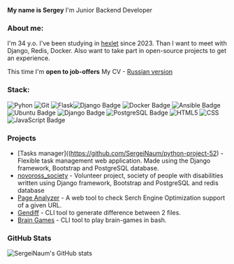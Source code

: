 **My name is Sergey**
I'm Junior Backend Developer

### About me:
I'm 34 y.o. I've been studying in [hexlet](https://ru.hexlet.io/my) since 2023. Than I want to meet with Django, Redis, Docker. Also want to take part in open-source projects to get an experience.

This time I'm **open to job-offers** My CV - [Russian version](https://drive.google.com/file/d/1Zki0IL9A2RM9ma6_tOo6v3ZgDPZuz0j7/view?usp=drive_link)


### Stack:
<!--
https://badges.pages.dev/
-->
![Pyhon](https://img.shields.io/badge/Python-3776AB.svg?style=for-the-badge&logo=Python&logoColor=white)
![Git](https://img.shields.io/badge/Git-F05032.svg?style=for-the-badge&logo=Git&logoColor=white)
![Flask](https://img.shields.io/badge/Flask-000000.svg?style=for-the-badge&logo=Flask&logoColor=white)![Django Badge](https://img.shields.io/badge/Django-092E20?logo=django&logoColor=fff&style=for-the-badge)
![Docker Badge](https://img.shields.io/badge/Docker-2496ED?logo=docker&logoColor=fff&style=for-the-badge)
![Ansible Badge](https://img.shields.io/badge/Ansible-E00?logo=ansible&logoColor=fff&style=for-the-badge)
![Ubuntu Badge](https://img.shields.io/badge/Ubuntu-E95420?logo=ubuntu&logoColor=fff&style=for-the-badge)
![Django Badge](https://img.shields.io/badge/Django-092E20?logo=django&logoColor=fff&style=plastic)
![PostgreSQL Badge](https://img.shields.io/badge/PostgreSQL-4169E1?logo=postgresql&logoColor=fff&style=for-the-badge)
![HTML5](https://img.shields.io/badge/HTML5-E34F26.svg?style=for-the-badge&logo=HTML5&logoColor=white)
![CSS](https://img.shields.io/badge/CSS3-1572B6.svg?style=for-the-badge&logo=CSS3&logoColor=white)
![JavaScript Badge](https://img.shields.io/badge/JavaScript-F7DF1E?logo=javascript&logoColor=000&style=for-the-badge)

### Projects

* [Tasks manager]((https://github.com/SergeiNaum/python-project-52) - Flexible task management web application. Made using the Django framework, Bootstrap and PostgreSQL database.
* [novoross_society](https://www.xn----dtbqacghklffbafxkhacee.xn--p1ai/"novoross_society") - Volunteer project, society of people with disabilities written using Django framework, Bootstrap and PostgreSQL and redis database
* [Page Analyzer](https://github.com/SergeiNaum/python-project-83) - A web tool to check Serch Engine Optimization support of a given URL.
* [Gendiff](https://github.com/SergeiNaum/python-project-50) - CLI tool to generate difference between 2 files.
* [Brain Games](https://github.com/SergeiNaum/python-project-49) - СLI tool to play brain-games in bash.

### GitHub Stats
![SergeiNaum's GitHub stats](https://github-readme-stats.vercel.app/api?username=SergeiNaum&show_icons=true&theme=transparent)
